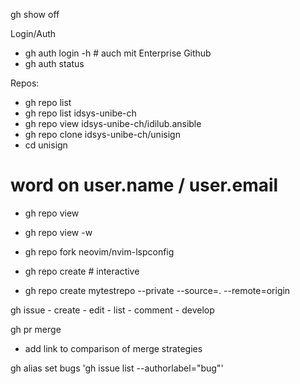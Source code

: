 gh show off

Login/Auth
- gh auth login -h       # auch mit Enterprise Github
- gh auth status

Repos:
- gh repo list
- gh repo list idsys-unibe-ch
- gh repo view idsys-unibe-ch/idilub.ansible
- gh repo clone idsys-unibe-ch/unisign
- cd unisign
# word on user.name / user.email
- gh repo view
- gh repo view -w

- gh repo fork neovim/nvim-lspconfig

- gh repo create   # interactive
- gh repo create mytestrepo --private --source=. --remote=origin

gh issue
    - create
    - edit
    - list
    - comment
    - develop

gh pr merge
  - add link to comparison of merge strategies

gh alias set bugs 'gh issue list --authorlabel="bug"'
